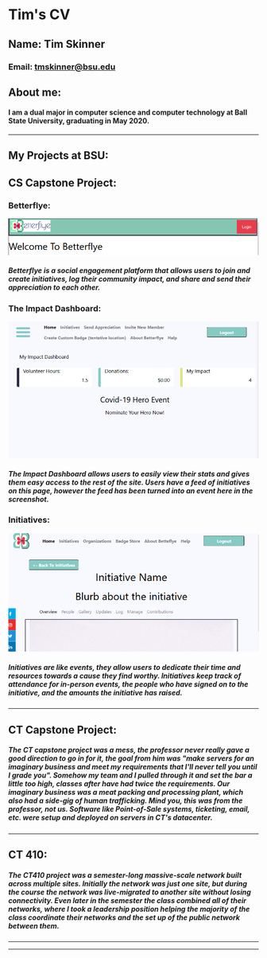 # Tim's CV

## Name: Tim Skinner
### Email: tmskinner@bsu.edu

## About me:
####  I am a dual major in computer science and computer technology at Ball State University, graduating in May 2020. 
  
---
## My Projects at BSU:
## CS Capstone Project:
### Betterflye:
![My helpful screenshot](/assets/Capture1.PNG)

##### Betterflye is a social engagement platform that allows users to join and create initiatives, log their community impact, and share and send their appreciation to each other.

###  The Impact Dashboard:
![My helpful screenshot](/assets/Capture2.PNG)

##### The Impact Dashboard allows users to easily view their stats and gives them easy access to the rest of the site. Users have a feed of initiatives on this page, however the feed has been turned into an event here in the screenshot.

### Initiatives:
![My helpful screenshot](/assets/Capture3.PNG)

##### Initiatives are like events, they allow users to dedicate their time and resources towards a cause they find worthy. Initiatives keep track of attendance for in-person events, the people who have signed on to the initiative, and the amounts the initiative has raised. 

---
## CT Capstone Project:

##### The CT capstone project was a mess, the professor never really gave a good direction to go in for it, the goal from him was "make servers for an imaginary business and meet my requirements that I'll never tell you until I grade you". Somehow my team and I pulled through it and set the bar a little too high, classes after have had twice the requirements. Our imaginary business was a meat packing and processing plant, which also had a side-gig of human trafficking. Mind you, this was from the professor, not us. Software like Point-of-Sale systems, ticketing, email, etc. were setup and deployed on servers in CT's datacenter.

---
## CT 410:

##### The CT410 project was a semester-long massive-scale network built across multiple sites. Initially the network was just one site, but during the course the network was live-migrated to another site without losing connectivity. Even later in the semester the class combined all of their networks, where I took a leadership position helping the majority of the class coordinate their networks and the set up of the public network between them.
---
----
